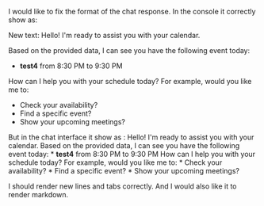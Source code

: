 I would like to fix the format of the chat response. In the console it correctly show as:

New text: Hello! I'm ready to assist you with your calendar.

Based on the provided data, I can see you have the following event today:

*   **test4** from 8:30 PM to 9:30 PM

How can I help you with your schedule today? For example, would you like me to:

*   Check your availability?
*   Find a specific event?
*   Show your upcoming meetings?

But in the chat interface it show as :
Hello! I'm ready to assist you with your calendar. Based on the provided data, I can see you have the following event today: * **test4** from 8:30 PM to 9:30 PM How can I help you with your schedule today? For example, would you like me to: * Check your availability? * Find a specific event? * Show your upcoming meetings?


I should render new lines and tabs correctly. And I would also like it to render markdown.